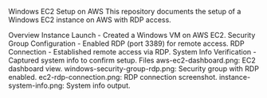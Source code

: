 Windows EC2 Setup on AWS
This repository documents the setup of a Windows EC2 instance on AWS with RDP access.

Overview
Instance Launch - Created a Windows VM on AWS EC2.
Security Group Configuration - Enabled RDP (port 3389) for remote access.
RDP Connection - Established remote access via RDP.
System Info Verification - Captured system info to confirm setup.
Files
aws-ec2-dashboard.png: EC2 dashboard view.
windows-security-group-rdp.png: Security group with RDP enabled.
ec2-rdp-connection.png: RDP connection screenshot.
instance-system-info.png: System info output.
